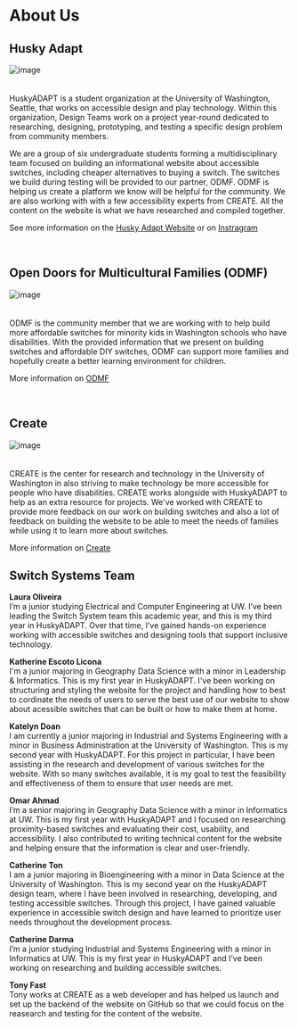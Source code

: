 # About Us 
## Husky Adapt   
![image](https://github.com/user-attachments/assets/f0d38845-0445-4c32-91b4-ea80b21d4a2a)  
<br>  
HuskyADAPT is a student organization at the University of Washington, Seattle, that works on accessible design and play technology. Within this organization, Design Teams work on a project year-round dedicated to researching, designing, prototyping, and testing a specific design problem from community members.  

We are a group of six undergraduate students forming a multidisciplinary team focused on building an informational website about accessible switches, including cheaper alternatives to buying a switch. The switches we build during testing will be provided to our partner, ODMF. ODMF is helping us create a platform we know will be helpful for the community. We are also working with with a few accessibility experts from CREATE. All the content on the website is what we have researched and compiled together. 

See more information on the [Husky Adapt Website](https://www.huskyadapt.me.uw.edu/) or on [Instragram](https://www.instagram.com/huskyadapt/)

<br>  

## Open Doors for Multicultural Families (ODMF)   
![image](https://github.com/user-attachments/assets/0b9b5883-9ec9-49fa-98b5-fc20489b3e76)  
<br>  
ODMF is the community member that we are working with to help build more affordable switches for minority kids in Washington schools who have disabilities. With the provided information that we present on building switches and affordable DIY switches, ODMF can support more families and hopefully create a better learning environment for children.  

More information on [ODMF](https://opendoorswa.org/)

<br> 

## Create   
![image](https://github.com/user-attachments/assets/3dbe7e55-f1f6-4bad-86d6-44825133e454)  
<br>  
CREATE is the center for research and technology in the University of Washington in also striving to make technology be more accessible for people who have disabilities. CREATE works alongside with HuskyADAPT to help as an extra resource for projects. We've worked with CREATE to provide more feedback on our work on building switches and also a lot of feedback on building the website to be able to meet the needs of families while using it to learn more about switches.   

More information on [Create](https://create.uw.edu/)  

## Switch Systems Team 
**Laura Oliveira**
<br>
I’m a junior studying Electrical and Computer Engineering at UW. I’ve been leading the Switch System team this academic year, and this is my third year in HuskyADAPT. Over that time, I’ve gained hands-on experience working with accessible switches and designing tools that support inclusive technology.

**Katherine Escoto Licona** 
<br>
I'm a junior majoring in Geography Data Science with a minor in Leadership & Informatics. This is my first year in HuskyADAPT. I've been working on structuring and styling the website for the project and handling how to best to cordinate the needs of users to serve the best use of our website to show about acessible switches that can be built or how to make them at home.

**Katelyn Doan** 
<br>
I am currently a junior majoring in Industrial and Systems Engineering with a minor in Business Administration at the University of Washington. This is my second year with HuskyADAPT. For this project in particular, I have been assisting in the research and development of various switches for the website. With so many switches available, it is my goal to test the feasibility and effectiveness of them to ensure that user needs are met. 

**Omar Ahmad** 
<br>
I’m a senior majoring in Geography Data Science with a minor in Informatics at UW. This is my first year with HuskyADAPT and I focused on researching proximity-based switches and evaluating their cost, usability, and accessibility. I also contributed to writing technical content for the website and helping ensure that the information is clear and user-friendly.

**Catherine Ton** 
<br>
I am a junior majoring in Bioengineering with a minor in Data Science at the University of Washington. This is my second year on the HuskyADAPT design team, where I have been involved in researching, developing, and testing accessible switches. Through this project, I have gained valuable experience in accessible switch design and have learned to prioritize user needs throughout the development process.

**Catherine Darma**
<br>
I’m a junior studying Industrial and Systems Engineering with a minor in Informatics at UW. This is my first year in HuskyADAPT and I’ve been working on researching and building accessible switches.

**Tony Fast**
<br>
Tony works at CREATE as a web developer and has helped us launch and set up the backend of the website on GitHub so that we could focus on the reasearch and testing for the content of the website.

